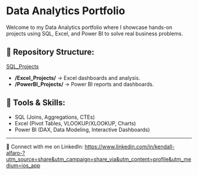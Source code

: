 # Data Analytics Portfolio

Welcome to my Data Analytics portfolio where I showcase hands-on projects using SQL, Excel, and Power BI to solve real business problems.

## 📂 Repository Structure:
[SQL_Projects](./SQL_Practice)
- **/Excel_Projects/** → Excel dashboards and analysis.
- **/PowerBI_Projects/** → Power BI reports and dashboards.

## 🚀 Tools & Skills:
- SQL (Joins, Aggregations, CTEs)
- Excel (Pivot Tables, VLOOKUP/XLOOKUP, Charts)
- Power BI (DAX, Data Modeling, Interactive Dashboards)

---

🔗 Connect with me on LinkedIn: https://www.linkedin.com/in/kendall-alfaro-?utm_source=share&utm_campaign=share_via&utm_content=profile&utm_medium=ios_app
